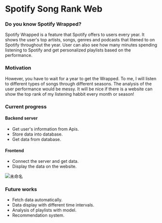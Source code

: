 # Spotify Song Rank Web

### Do you know Spotify Wrapped?
  Spotify Wrapped is a feature that Spotify offers to users every year. It shows the user's top artists, songs, genres and podcasts that litened to on Spotify throughout the year. User can also see how many minutes spending listening to Spotify and get personalized playlists based on the performance. 

### Motivation 
  However, you have to wait for a year to get the  Wrapped. To me, I will listen to different types of songs through different seasons. The analysis of the user performance would be messy. It will be nice if there is a website can show the top rank of my listening habbit every month or season!
  
  
### Current progress
#### Backend server  
  * Get user's information from Apis.  
  * Store data into database.  
  * Get data from database.  
#### Frontend
  * Connect the server and get data.
  * Display the data on the website. 
    
  ![未命名](https://user-images.githubusercontent.com/62389828/223510787-ddfd1a5c-cdfc-480c-be07-3498a46a0f0b.png)

### Future works  
  * Fetch data automatically.
  * Data display with different time intervals.
  * Analysis of playlists with model.
  * Recommendation system.
  
